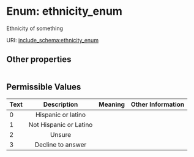 
# Enum: ethnicity_enum


Ethnicity of something

URI: [include_schema:ethnicity_enum](https://w3id.org/mixs/include_schema/ethnicity_enum)


## Other properties

|  |  |  |
| --- | --- | --- |

## Permissible Values

| Text | Description | Meaning | Other Information |
| :--- | :---: | :---: | ---: |
| 0 | Hispanic or latino |  |  |
| 1 | Not Hispanic or Latino |  |  |
| 2 | Unsure |  |  |
| 3 | Decline to answer |  |  |

